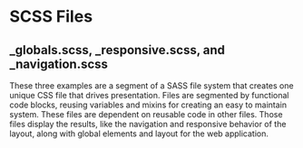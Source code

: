 # SCSS Files

## _globals.scss, _responsive.scss, and _navigation.scss

These three examples are a segment of a SASS file system that creates one unique CSS file that drives presentation. 
Files are segmented by functional code blocks, reusing variables and mixins for creating an easy to maintain system.
These files are dependent on reusable code in other files. Those files display the results, like the navigation and
responsive behavior of the layout, along with global elements and layout for the web application. 

